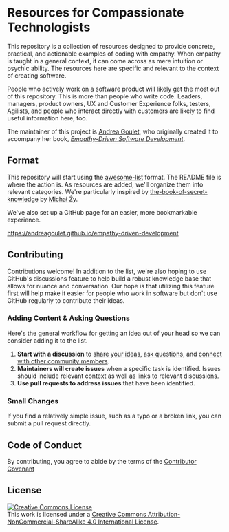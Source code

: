 # Resources for Compassionate Technologists
This repository is a collection of resources designed to provide concrete, practical, and actionable examples of coding with empathy. When empathy is taught in a general context, it can come across as mere intuition or psychic ability. The resources here are specific and relevant to the context of creating software. 

People who actively work on a software product will likely get the most out of this repository. This is more than people who write code. Leaders, managers, product owners, UX and Customer Experience folks, testers, Agilists, and people who interact directly with customers are likely to find useful information here, too. 

The maintainer of this project is [Andrea Goulet](https://www.linkedin.com/in/andreamgoulet), who originally created it to accompany her book, _[Empathy-Driven Software Development](https://heartware.dev/book)_. 

## Format
This repository will start using the [awesome-list](https://github.com/topics/awesome-list) format. The README file is where the action is. As resources are added, we'll organize them into relevant categories. We're particularly inspired by [the-book-of-secret-knowledge](https://github.com/trimstray/the-book-of-secret-knowledge) by [Michał Ży](https://github.com/trimstray).

We've also set up a GitHub page for an easier, more bookmarkable experience.

https://andreagoulet.github.io/empathy-driven-development

## Contributing
Contributions welcome! In addition to the list, we're also hoping to use GitHub's discussions feature to help build a robust knowledge base that allows for nuance and conversation. Our hope is that utilizing this feature first will help make it easier for people who work in software but don't use GitHub regularly to contribute their ideas. 

### Adding Content & Asking Questions
Here's the general workflow for getting an idea out of your head so we can consider adding it to the list. 

1. **Start with a discussion** to [share your ideas](https://github.com/andreagoulet/empathy-driven-development/discussions/categories/ideas), [ask questions](https://github.com/andreagoulet/empathy-driven-development/discussions/categories/q-a), and [connect with other community members](https://github.com/andreagoulet/empathy-driven-development/discussions/categories/general). 
2. **Maintainers will create issues** when a specific task is identified. Issues should include relevant context as well as links to relevant discussions. 
3. **Use pull requests to address issues** that have been identified.

### Small Changes
If you find a relatively simple issue, such as a typo or a broken link, you can submit a pull request directly.

## Code of Conduct
By contributing, you agree to abide by the terms of the [Contributor Covenant](https://www.contributor-covenant.org/version/2/1/code_of_conduct/)

## License
<a rel="license" href="http://creativecommons.org/licenses/by-nc-sa/4.0/"><img alt="Creative Commons License" style="border-width:0" src="https://i.creativecommons.org/l/by-nc-sa/4.0/88x31.png" /></a><br />This work is licensed under a <a rel="license" href="http://creativecommons.org/licenses/by-nc-sa/4.0/">Creative Commons Attribution-NonCommercial-ShareAlike 4.0 International License</a>.

